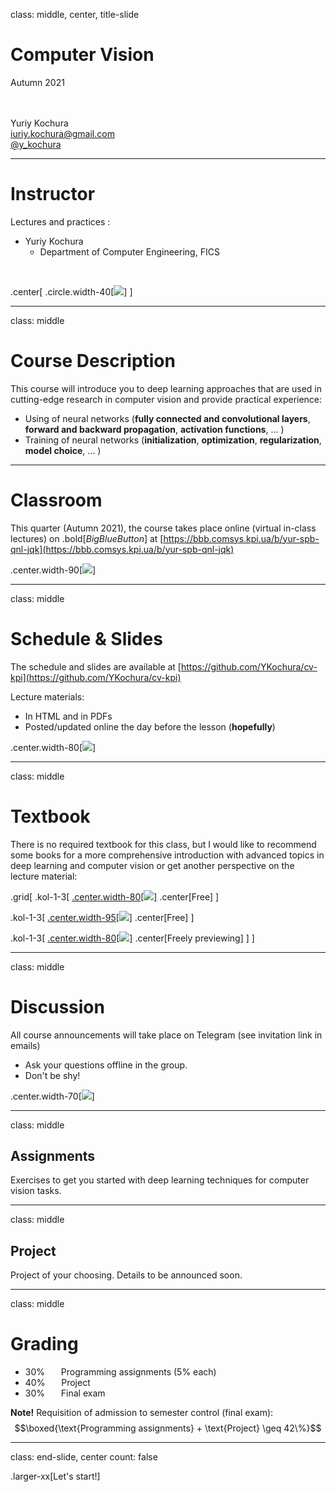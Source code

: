 class: middle, center, title-slide 

# Computer Vision

Autumn 2021

<br><br>
Yuriy Kochura<br>
[iuriy.kochura@gmail.com](mailto:iuriy.kochura@gmail.com) <br>
<a href="https://t.me/y_kochura">@y_kochura</a> <br>


---

# Instructor

Lectures and practices :
- Yuriy Kochura 
  - Department of Computer Engineering, FICS 

<br>

.center[
.circle.width-40[![](figures/course-details/ykochura.jpg)]
]

---

class: middle

# Course Description

This course will introduce you to deep learning approaches that are used in cutting-edge research in computer vision  and  provide practical experience: 

- Using of neural networks (**fully connected and convolutional layers**, **forward and backward propagation**, **activation functions**, ... )
- Training of neural networks (**initialization**, **optimization**, **regularization**, **model choice**, ... ) 


---


# Classroom

This quarter (Autumn 2021), the course takes place online (virtual in-class lectures) on .bold[*BigBlueButton*] at  [https://bbb.comsys.kpi.ua/b/yur-spb-qnl-jqk](https://bbb.comsys.kpi.ua/b/yur-spb-qnl-jqk)

.center.width-90[![](figures/course-details/bbb.png)]

---

class: middle 

# Schedule & Slides

The schedule and slides are available at [https://github.com/YKochura/cv-kpi](https://github.com/YKochura/cv-kpi)

Lecture materials:

- In HTML and in PDFs
- Posted/updated online the day before the lesson (**hopefully**)

.center.width-80[![](figures/course-details/github.png)]

---

class: middle

# Textbook

 There is no required textbook for this class, but I would like to recommend some books for a more comprehensive introduction with advanced topics in deep learning and computer vision or get another perspective on the lecture material:

.grid[
.kol-1-3[
[.center.width-80[![](figures/course-details/deep-learning-book-goodfellow-cover.jpg)]](https://www.deeplearningbook.org/)
.center[Free]
]

.kol-1-3[
[.center.width-95[![](figures/course-details/Neural-Networks-and-Deep-Learning.png)]](http://neuralnetworksanddeeplearning.com/index.html)
.center[Free]
]

.kol-1-3[
[.center.width-80[![](figures/course-details/deep-learning-with-python-second-edition-chollet.png)]](https://www.manning.com/books/deep-learning-with-python-second-edition?query=deep/)
.center[Freely previewing]
  ]
]

---


class: middle

# Discussion

All course announcements will take place on Telegram (see invitation link in emails)

- Ask your questions offline in the group.
- Don't be shy!

.center.width-70[![](figures/course-details/telegram.png)]

---

class: middle

## Assignments

Exercises to get you started with deep learning techniques for computer vision tasks.

---

class: middle

## Project

Project of your choosing. Details to be announced soon. 

---

class: middle

# Grading

- 30%  &nbsp;&emsp; Programming assignments (5% each)
- 40%  &nbsp;&emsp; Project
- 30%  &nbsp;&emsp; Final exam

**Note!** Requisition of admission to semester control (final exam):<br>
$$\boxed{\text{Programming assignments} + \text{Project} \geq 42\%}$$

---

class: end-slide, center
count: false

.larger-xx[Let's start!]